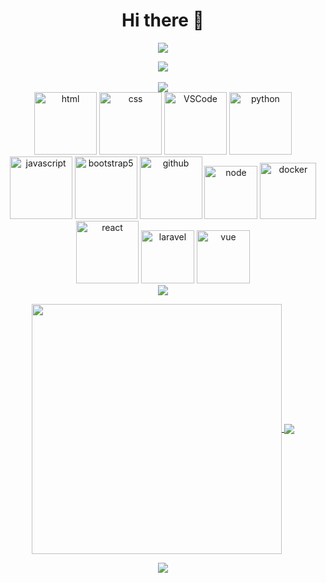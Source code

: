 <h1 align="center">Hi there 👋</h1>

<!-- 动态打字效果 -->
<p align="center">
  <a href="https://git.io/typing-svg">
    <img src="https://readme-typing-svg.herokuapp.com?color=17FF1E&lines=Hi+there+this+is+rinriN+I+am+a+coding+raccoon" />
  </a>
</p>

<!-- 敲代码的图片 -->
<div align="center" ><img order-radius="100px" src="https://cdn.jsdelivr.net/gh/sun0225SUN/photos/images/202108300019556.gif"/></div>
<br>

<!-- 贪吃蛇代码贡献图 -->
<div align="center"><img src="https://cdn.jsdelivr.net/gh/sun0225SUN/sun0225SUN/contribution-snake/github-contribution-grid-snake.svg" /></div>

<!-- Gif -->
<div align="center">
  <img alt-"html5" src="https://media.giphy.com/media/XAxylRMCdpbEWUAvr8/giphy.gif" width="100" title="html">
  <img alt="css" src="https://media.giphy.com/media/fsEaZldNC8A1PJ3mwp/giphy.gif" width="100" title="css">
  <img alt="VSCode" src="https://i.giphy.com/media/IdyAQJVN2kVPNUrojM/200.webp" width="100" title="vscode">
  <img alt="python" src="https://i.giphy.com/media/LMt9638dO8dftAjtco/200.webp" width="100" title="python">
  <img alt="javascript" src="https://media3.giphy.com/media/ln7z2eWriiQAllfVcn/200w.webp" width="100" title="javascript">
  <img alt="bootstrap5" src="https://media.giphy.com/media/Sr8xDpMwVKOHUWDVRD/giphy.gif" width="100" title="bootstrap5">
  <img alt="github" src="https://i.giphy.com/media/KzJkzjggfGN5Py6nkT/200.webp" width="100" title="github">
  <img alt="node" src="https://media.giphy.com/media/kdFc8fubgS31b8DsVu/giphy.gif" width="85" title="node">
  <img alt="docker" src="https://git.infra-lab.xyz/uploads/-/system/project/avatar/46/docker-gif-4.gif" width="90" title="docker">
  <img alt="react" src="https://media.giphy.com/media/iFmw13LV1hHhViPPWz/giphy.gif" width="100" title="react">
  <img alt="laravel" src="https://media.giphy.com/media/kHlrPbN9zaoOo7KXDo/giphy.gif" width="85" title="laravel">
  <img alt="vue" src="https://media.giphy.com/media/VgGthkhUvGgOit7Y9i/giphy.gif" width="85" title="vue">
</div>

<!-- just img -->
<div align="center"><img src="https://cdn.jsdelivr.net/gh/sun0225SUN/photos/images/202110311924844.png" /></div>

<p align="center">
  <a href="https://github.com/anuraghazra/github-readme-stats">
    <img width="400px" align="center" src="https://github-readme-stats.vercel.app/api/top-langs/?username=ippanpeople&layout=compact&theme=radical" />
  </a>
  <a>
    <img align="center" src="https://github-readme-stats.vercel.app/api?username=ippanpeople&hide=contribs&theme=radical" />
  </a>
</p>

<p align="center">
  <a href="https://github.com/ryo-ma/github-profile-trophy">
    <img src="https://github-profile-trophy.vercel.app/?username=ippanpeople&title=Issues,PullRequest,Repositories,Commits,Followers,MultiLanguage&theme=dracula" />
  </a>
</p>
